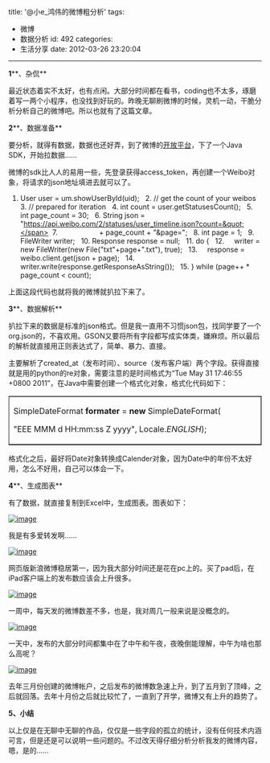 title: '@小e_鸿伟的微博粗分析'
tags:
  - 微博
  - 数据分析
id: 492
categories:
  - 生活分享
date: 2012-03-26 23:20:04
---

**1****、杂侃**

最近状态着实不太好，也有点闲。大部分时间都在看书，coding也不太多，琢磨着写一两个小程序，也没找到好玩的。昨晚无聊刷微博的时候，灵机一动，干脆分析分析自己的微博吧。所以也就有了这篇文章。

<!--more-->

**2****、数据准备**

要分析，就得有数据，数据也还好弄，到了微博的[开放平台](http://open.weibo.com/)，下了一个Java SDK，开始拉数据……

微博的sdk比人人的易用一些，先登录获得access_token，再创建一个Weibo对象，将请求的json地址填进去就可以了。 
  <div class="dp-highlighter">   <div class="bar"></div>    

1.  <span><span>User user = um.showUserById(uid);&#160;&#160; </span></span>2.  <span></span><span class="comment">// get the count of your weibos </span><span>&#160; </span></span>3.  <span></span><span class="comment">// prepared for iteration </span><span>&#160; </span></span>4.  <span></span><span class="keyword">int</span><span> count = user.getStatusesCount();&#160;&#160; </span></span>5.  <span></span><span class="keyword">int</span><span> page_count = </span><span class="number">30</span><span>;&#160;&#160; </span></span>6.  <span>String json = </span><span class="string">&quot;https://api.weibo.com/2/statuses/user_timeline.json?count=&quot;</span><span>&#160; </span></span>7.  <span>&#160;&#160;&#160;&#160;&#160;&#160;&#160;&#160;&#160;&#160;&#160;&#160;&#160;&#160;&#160;&#160;&#160;&#160;&#160; + page_count + </span><span class="string">&quot;&amp;page=&quot;</span><span>;&#160;&#160; </span></span>8.  <span></span><span class="keyword">int</span><span> page = </span><span class="number">1</span><span>;&#160;&#160; </span></span>9.  <span>FileWriter writer;&#160;&#160; </span>10.  <span>Response response = </span><span class="keyword">null</span><span>;&#160;&#160; </span></span>11.  <span></span><span class="keyword">do</span><span> {&#160;&#160; </span></span>12.  <span>&#160;&#160;&#160; writer = </span><span class="keyword">new</span><span> FileWriter(</span><span class="keyword">new</span><span> File(</span><span class="string">&quot;txt&quot;</span><span>+page+</span><span class="string">&quot;.txt&quot;</span><span>), </span><span class="keyword">true</span><span>);&#160;&#160; </span></span>13.  <span>&#160;&#160;&#160; response = weibo.client.get(json + page);&#160;&#160; </span>14.  <span>&#160;&#160;&#160; writer.write(response.getResponseAsString());&#160;&#160; </span>15.  <span>} </span><span class="keyword">while</span><span> (page++ * page_count &lt; count);&#160;&#160; </span></span> </div>    

上面这段代码也就将我的微博就扒拉下来了。

**3****、数据解析**

扒拉下来的数据是标准的json格式。但是我一直用不习惯json包，找同学要了一个org.json的，不喜欢用。GSON又要将所有字段都写成实体类，嫌麻烦。所以最后的解析就直接用正则表达式了，简单、暴力、直接。

主要解析了created_at（发布时间）、source（发布客户端）两个字段。获得直接就是用的python的re对象，需要注意的是时间格式为“Tue May 31 17:46:55 +0800 2011”，在Java中需要创建一个格式化对象，格式化代码如下：    <table border="1" cellspacing="0" cellpadding="0"><tbody>       <tr>         <td valign="top" width="568">           <p>SimpleDateFormat **formater** = **new** SimpleDateFormat(

&quot;EEE MMM d HH:mm:ss Z yyyy&quot;, Locale._ENGLISH_);
         </td>       </tr>     </tbody></table> </p>  

格式化之后，最好将Date对象转换成Calender对象，因为Date中的年份不太好用，怎么不好用，自己可以体会一下。

**4****、生成图表**

有了数据，就直接复制到Excel中，生成图表。图表如下：

[![image](http://www.hongweiyi.com/wp-content/uploads/2012/03/image_thumb6.png "image")](http://www.hongweiyi.com/wp-content/uploads/2012/03/image6.png) 

我是有多爱转发啊……

[![image](http://www.hongweiyi.com/wp-content/uploads/2012/03/image_thumb7.png "image")](http://www.hongweiyi.com/wp-content/uploads/2012/03/image7.png) 

网页版新浪微博稳居第一，因为我大部分时间还是花在pc上的。买了pad后，在iPad客户端上的发布数应该会上升很多。

[![image](http://www.hongweiyi.com/wp-content/uploads/2012/03/image_thumb8.png "image")](http://www.hongweiyi.com/wp-content/uploads/2012/03/image8.png) 

一周中，每天发的微博数差不多，也是，我对周几一般来说是没概念的。

[![image](http://www.hongweiyi.com/wp-content/uploads/2012/03/image_thumb9.png "image")](http://www.hongweiyi.com/wp-content/uploads/2012/03/image9.png) 

一天中，发布的大部分时间都集中在了中午和午夜，夜晚倒能理解，中午为啥也那么高呢？

[![image](http://www.hongweiyi.com/wp-content/uploads/2012/03/image_thumb10.png "image")](http://www.hongweiyi.com/wp-content/uploads/2012/03/image10.png) 

去年三月份创建的微博帐户，之后发布的微博数急速上升，到了五月到了顶峰，之后就回落。去年十月份之后就比较忙了，一直到了开学，微博又有上升的趋势了。

**5、小结**

以上仅是在无聊中无聊的作品，仅仅是一些字段的孤立的统计，没有任何技术内涵可言，但是还是可以说明一些问题的。不过改天得仔细分析分析我发的微博内容，嗯，是的……